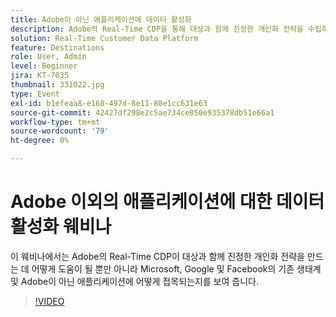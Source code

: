 ```yaml
---
title: Adobe이 아닌 애플리케이션에 데이터 활성화
description: Adobe의 Real-Time CDP을 통해 대상과 함께 진정한 개인화 전략을 수립하는 것은 물론 Microsoft, Google 및 Facebook의 기존 생태계 및 Adobe 이외의 애플리케이션에 어떻게 접목되는지에 대해 알아봅니다.
solution: Real-Time Customer Data Platform
feature: Destinations
role: User, Admin
level: Beginner
jira: KT-7035
thumbnail: 331022.jpg
type: Event
exl-id: b1efeaa8-e168-497d-8e11-80e1cc631e63
source-git-commit: 42427df298e2c5ae734ce050e935378db51e66a1
workflow-type: tm+mt
source-wordcount: '79'
ht-degree: 0%

---
```


# Adobe 이외의 애플리케이션에 대한 데이터 활성화 웨비나

이 웨비나에서는 Adobe의 Real-Time CDP이 대상과 함께 진정한 개인화 전략을 만드는 데 어떻게 도움이 될 뿐만 아니라 Microsoft, Google 및 Facebook의 기존 생태계 및 Adobe이 아닌 애플리케이션에 어떻게 접목되는지를 보여 줍니다.

>[!VIDEO](https://video.tv.adobe.com/v/331022/?quality=12&learn=on)


